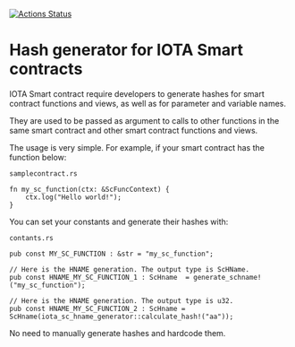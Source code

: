 [![Actions Status](https://github.com/brunoamancio/IOTA-SC-HName-Generator/workflows/Build%20and%20test/badge.svg)](https://github.com/brunoamancio/IOTA-SC-HName-Generator/actions)

# Hash generator for IOTA Smart contracts

IOTA Smart contract require developers to generate hashes for smart contract functions and views, as well as for parameter and variable names. 

They are used to be passed as argument to calls to other functions in the same smart contract and other smart contract functions and views.

The usage is very simple. For example, if your smart contract has the function below:

`samplecontract.rs`
```
fn my_sc_function(ctx: &ScFuncContext) {
    ctx.log("Hello world!");
}
```

You can set your constants and generate their hashes with:

`contants.rs`
```
pub const MY_SC_FUNCTION : &str = "my_sc_function";

// Here is the HNAME generation. The output type is ScHName.
pub const HNAME_MY_SC_FUNCTION_1 : ScHname  = generate_schname!("my_sc_function");

// Here is the HNAME generation. The output type is u32.
pub const HNAME_MY_SC_FUNCTION_2 : ScHname = ScHname(iota_sc_hname_generator::calculate_hash!("aa"));
```

No need to manually generate hashes and hardcode them.
